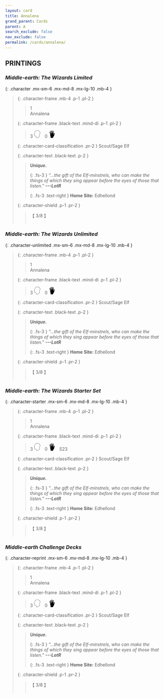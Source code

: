 ```yaml
---
layout: card
title: Annalena
grand_parent: Cards
parent: A
search_exclude: false
nav_exclude: false
permalink: /cards/annalena/
---
```


## PRINTINGS


### _Middle-earth: The Wizards Limited_

{: .character .mx-sm-6 .mx-md-8 .mx-lg-10 .mb-4 }
> {: .character-frame .mb-4 .p-1 .pl-2 }
> > <div class="card-mp">1</div>
> > <div class="character-card-name">Annalena</div>
>
> {: .character-frame .black-text .mind-di .p-1 .pl-2 }
> > 3 ![](/assets/images/mind.svg)&emsp;0 ![](/assets/images/di.svg)
>
> {: .character-card-classification .pr-2 }
> Scout/Sage Elf
>
> {: .character-text .black-text .p-2 }
> > _**Unique.**_  
> > 
> > {: .fs-3 } 
> > _“...the gift of the Elf-minstrels, who can make the things of which they sing appear before the eyes of those that listen."_ ***---&#65279;LotR***  
> > 
> > {: .fs-3 .text-right } 
> > **Home Site:** Edhellond 
>
> {: .character-shield .p-1 .pr-2 }
> > <div class="card-shield">【 3/8 】</div>
> > <div class="card-corruption">&nbsp;</div>

### _Middle-earth: The Wizards Unlimited_

{: .character-unlimited .mx-sm-6 .mx-md-8 .mx-lg-10 .mb-4 }
> {: .character-frame .mb-4 .p-1 .pl-2 }
> > <div class="card-mp">1</div>
> > <div class="character-card-name">Annalena</div>
>
> {: .character-frame .black-text .mind-di .p-1 .pl-2 }
> > 3 ![](/assets/images/mind.svg)&emsp;0 ![](/assets/images/di.svg)
>
> {: .character-card-classification .pr-2 }
> Scout/Sage Elf
>
> {: .character-text .black-text .p-2 }
> > _**Unique.**_  
> > 
> > {: .fs-3 } 
> > _“...the gift of the Elf-minstrels, who can make the things of which they sing appear before the eyes of those that listen."_ ***---&#65279;LotR***  
> > 
> > {: .fs-3 .text-right } 
> > **Home Site:** Edhellond 
>
> {: .character-shield .p-1 .pr-2 }
> > <div class="card-shield">【 3/8 】</div>
> > <div class="card-corruption">&nbsp;</div>

### _Middle-earth: The Wizards Starter Set_

{: .character-starter .mx-sm-6 .mx-md-8 .mx-lg-10 .mb-4 }
> {: .character-frame .mb-4 .p-1 .pl-2 }
> > <div class="card-mp">1</div>
> > <div class="character-card-name">Annalena</div>
>
> {: .character-frame .black-text .mind-di .p-1 .pl-2 }
> > 3 ![](/assets/images/mind.svg)&emsp;0 ![](/assets/images/di.svg)&emsp;<span class="red-text">S23</span>
>
> {: .character-card-classification .pr-2 }
> Scout/Sage Elf
>
> {: .character-text .black-text .p-2 }
> > _**Unique.**_  
> > 
> > {: .fs-3 } 
> > _“...the gift of the Elf-minstrels, who can make the things of which they sing appear before the eyes of those that listen."_ ***---&#65279;LotR***  
> > 
> > {: .fs-3 .text-right } 
> > **Home Site:** Edhellond 
>
> {: .character-shield .p-1 .pr-2 }
> > <div class="card-shield">【 3/8 】</div>
> > <div class="card-corruption">&nbsp;</div>

### _Middle-earth Challenge Decks_

{: .character-reprint .mx-sm-6 .mx-md-8 .mx-lg-10 .mb-4 }
> {: .character-frame .mb-4 .p-1 .pl-2 }
> > <div class="card-mp">1</div>
> > <div class="character-card-name">Annalena</div>
>
> {: .character-frame .black-text .mind-di .p-1 .pl-2 }
> > 3 ![](/assets/images/mind.svg)&emsp;0 ![](/assets/images/di.svg)
>
> {: .character-card-classification .pr-2 }
> Scout/Sage Elf
>
> {: .character-text .black-text .p-2 }
> > _**Unique.**_  
> > 
> > {: .fs-3 } 
> > _“...the gift of the Elf-minstrels, who can make the things of which they sing appear before the eyes of those that listen."_ ***---&#65279;LotR***  
> > 
> > {: .fs-3 .text-right } 
> > **Home Site:** Edhellond 
>
> {: .character-shield .p-1 .pr-2 }
> > <div class="card-shield">【 3/8 】</div>
> > <div class="card-corruption">&nbsp;</div>
